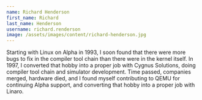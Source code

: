 ```yaml
---
name: Richard Henderson
first_name: Richard
last_name: Henderson
username: richard.renderson
image: /assets/images/content/richard-henderson.jpg
---
```

Starting with Linux on Alpha in 1993, I soon found that there were more bugs to fix in the compiler tool chain than there were in the kernel itself. In 1997, I converted that hobby into a proper job with Cygnus Solutions, doing compiler tool chain and simulator development. Time passed, companies merged, hardware died, and I found myself contributing to QEMU for continuing Alpha support, and converting that hobby into a proper job with Linaro.
